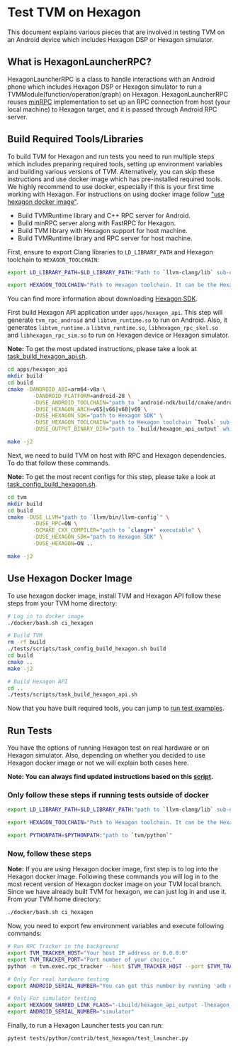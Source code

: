 <!--- Licensed to the Apache Software Foundation (ASF) under one -->
<!--- or more contributor license agreements.  See the NOTICE file -->
<!--- distributed with this work for additional information -->
<!--- regarding copyright ownership.  The ASF licenses this file -->
<!--- to you under the Apache License, Version 2.0 (the -->
<!--- "License"); you may not use this file except in compliance -->
<!--- with the License.  You may obtain a copy of the License at -->

<!---   http://www.apache.org/licenses/LICENSE-2.0 -->

<!--- Unless required by applicable law or agreed to in writing, -->
<!--- software distributed under the License is distributed on an -->
<!--- "AS IS" BASIS, WITHOUT WARRANTIES OR CONDITIONS OF ANY -->
<!--- KIND, either express or implied.  See the License for the -->
<!--- specific language governing permissions and limitations -->
<!--- under the License. -->

# Test TVM on Hexagon
This document explains various pieces that are involved in testing TVM on an Android device which includes Hexagon DSP or Hexagon simulator.

## What is HexagonLauncherRPC?
HexagonLauncherRPC is a class to handle interactions with an Android phone which includes Hexagon DSP or Hexagon simulator to run a TVMModule(function/operation/graph) on Hexagon. HexagonLauncherRPC reuses [minRPC](https://github.com/apache/tvm/tree/main/src/runtime/minrpc) implementation to set up an RPC connection from host (your local machine) to Hexagon target, and it is passed through Android RPC server.

## Build Required Tools/Libraries
To build TVM for Hexagon and run tests you need to run multiple steps which includes preparing required tools, setting up environment variables and building various versions of TVM. Alternatively, you can skip these instructions and use docker image which has pre-installed required tools. We highly recommend to use docker, especially if this is your first time working with Hexagon. For instructions on using docker image follow ["use hexagon docker image"](#use-hexagon-docker-image).

- Build TVMRuntime library and C++ RPC server for Android.
- Build minRPC server along with FastRPC for Hexagon.
- Build TVM library with Hexagon support for host machine.
- Build TVMRuntime library and RPC server for host machine.

First, ensure to export Clang libraries to `LD_LIBRARY_PATH` and Hexagon toolchain to `HEXAGON_TOOLCHAIN`:
```bash
export LD_LIBRARY_PATH=$LD_LIBRARY_PATH:"Path to `llvm-clang/lib` sub-directory. Currently we use LLVM-13 in TVM CI."

export HEXAGON_TOOLCHAIN="Path to Hexagon toolchain. It can be the Hexagon toolchain included in the SDK, for example `HEXAGON_SDK_PATH/tools/HEXAGON_Tools/x.y.z/Tools`.  The `x.y.z` in the path is the toolchain version number, which is specific to the version of the SDK."
```

You can find more information about downloading [Hexagon SDK](https://developer.qualcomm.com/software/hexagon-dsp-sdk).

First build Hexagon API application under `apps/hexagon_api`. This step will generate `tvm_rpc_android` and `libtvm_runtime.so` to run on Android. Also, it generates `libtvm_runtime.a` `libtvm_runtime.so`, `libhexagon_rpc_skel.so` and `libhexagon_rpc_sim.so` to run on Hexagon device or Hexagon simulator.

**Note:** To get the most updated instructions, please take a look at [task_build_hexagon_api.sh](https://github.com/apache/tvm/blob/main/tests/scripts/task_build_hexagon_api.sh).

```bash
cd apps/hexagon_api
mkdir build
cd build
cmake -DANDROID_ABI=arm64-v8a \
        -DANDROID_PLATFORM=android-28 \
        -DUSE_ANDROID_TOOLCHAIN="path to `android-ndk/build/cmake/android.toolchain.cmake` file" \
        -DUSE_HEXAGON_ARCH=v65|v66|v68|v69 \
        -DUSE_HEXAGON_SDK="path to Hexagon SDK" \
        -DUSE_HEXAGON_TOOLCHAIN="path to Hexagon toolchain `Tools` sub-directory which explained above" \
        -DUSE_OUTPUT_BINARY_DIR="path to `build/hexagon_api_output` which is a sub-directory of `tvm`" ..

make -j2
```

Next, we need to build TVM on host with RPC and Hexagon dependencies. To do that follow these commands.

**Note:** To get the most recent configs for this step, please take a look at [task_config_build_hexagon.sh](https://github.com/apache/tvm/blob/main/tests/scripts/task_config_build_hexagon.sh).

```bash
cd tvm
mkdir build
cd build
cmake -DUSE_LLVM="path to `llvm/bin/llvm-config`" \
        -DUSE_RPC=ON \
        -DCMAKE_CXX_COMPILER="path to `clang++` executable" \
        -DUSE_HEXAGON_SDK="path to Hexagon SDK" \
        -DUSE_HEXAGON=ON ..

make -j2
```

## Use Hexagon Docker Image
To use hexagon docker image, install TVM and Hexagon API follow these steps from your TVM home directory:

```bash
# Log in to docker image
./docker/bash.sh ci_hexagon

# Build TVM
rm -rf build
./tests/scripts/task_config_build_hexagon.sh build
cd build
cmake ..
make -j2

# Build Hexagon API
cd ..
./tests/scripts/task_build_hexagon_api.sh 
```

Now that you have built required tools, you can jump to [run test examples](#run-tests).

## Run Tests
You have the options of running Hexagon test on real hardware or on Hexagon simulator. Also, depending on whether you decided to use Hexagon docker image or not we will explain both cases here.

**Note: You can always find updated instructions based on this [script](https://github.com/apache/tvm/blob/main/tests/scripts/task_python_hexagon.sh).**

### Only follow these steps if running tests outside of docker
```bash
export LD_LIBRARY_PATH=$LD_LIBRARY_PATH:"path to `llvm-clang/lib` sub-directory"

export HEXAGON_TOOLCHAIN="Path to Hexagon toolchain. It can be the Hexagon toolchain included in the HexagonSDK, for example `HEXAGON_SDK_PATH/tools/HEXAGON_Tools/x.y.z/Tools`.  The `x.y.z` in the path is the toolchain version number, which is specific to the version of the SDK."

export PYTHONPATH=$PYTHONPATH:"path to `tvm/python`"
```

### Now, follow these steps
**Note:** If you are using Hexagon docker image, first step is to log into the Hexagon docker image. Following these commands you will log in to the most recent version of Hexagon docker image on your TVM local branch. Since we have already built TVM for hexagon, we can just log in and use it. From your TVM home directory:

```bash
./docker/bash.sh ci_hexagon
```

Now, you need to export few environment variables and execute following commands:

```bash
# Run RPC Tracker in the background
export TVM_TRACKER_HOST="Your host IP address or 0.0.0.0"
export TVM_TRACKER_PORT="Port number of your choice."
python -m tvm.exec.rpc_tracker --host $TVM_TRACKER_HOST --port $TVM_TRACKER_PORT&

# Only For real hardware testing
export ANDROID_SERIAL_NUMBER="You can get this number by running 'adb devices' command"

# Only For simulator testing
export HEXAGON_SHARED_LINK_FLAGS="-Lbuild/hexagon_api_output -lhexagon_rpc_sim"
export ANDROID_SERIAL_NUMBER="simulator"
```

Finally, to run a Hexagon Launcher tests you can run:
```bash
pytest tests/python/contrib/test_hexagon/test_launcher.py
```
